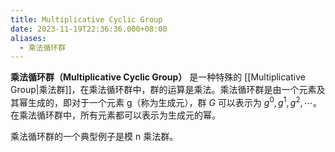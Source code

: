 ```yaml
---
title: Multiplicative Cyclic Group
date: 2023-11-19T22:36:36.000+08:00
aliases:
  - 乘法循环群
---
```


**乘法循环群（Multiplicative Cyclic Group）** 是一种特殊的 [[Multiplicative Group|乘法群]]，在乘法循环群中，群的运算是乘法。乘法循环群是由一个元素及其幂生成的，即对于一个元素 g（称为生成元），群 $G$ 可以表示为 ${g^0, g^1, g^2, \cdots}$。在乘法循环群中，所有元素都可以表示为生成元的幂。

乘法循环群的一个典型例子是模 n 乘法群。
